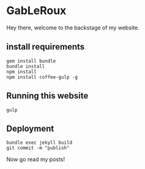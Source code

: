 # GabLeRoux

Hey there, welcome to the backstage of my website.

## install requirements

    gem install bundle
    bundle install
    npm install
    npm install coffee-gulp -g

## Running this website

    gulp

## Deployment

    bundle exec jekyll build
    git commit -m "publish"

Now go read my posts!
